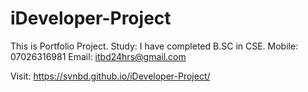 # iDeveloper-Project
This is Portfolio Project.
Study: I have completed B.SC in CSE.
Mobile:  07026316981 
Email: itbd24hrs@gmail.com 

Visit:
https://svnbd.github.io/iDeveloper-Project/
